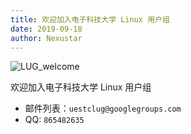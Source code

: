 ```yaml
---
title: 欢迎加入电子科技大学 Linux 用户组
date: 2019-09-18
author: Nexustar
---
```

![LUG_welcome](https://github.com/uestclug/nu-official/blob/frontend/assets/pic/欢迎加入电子科技大学-Linux-用户组/LUG_welcome.png?raw=true)

欢迎加入电子科技大学 Linux 用户组

- 邮件列表：`uestclug@googlegroups.com`
- QQ: `865482635`
